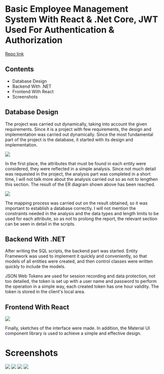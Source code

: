 # Basic Employee Management System With React & .Net Core, JWT Used For Authentication & Authorization

<a href="https://github.com/andresrodriguez55/employeeManagementSystemReactMuiDotNetJwtAuth" target="_blank">Repo link</a>

## Contents
- Database Design
- Backend With .NET
- Frontend With React
- Screenshots

## Database Design

The project was carried out dynamically, taking into account the given requirements. Since it is a project with few requirements, the design and implementation was carried out dynamically. Since the most fundamental part of the project is the database, it started with its design and implementation.

![](https://drive.google.com/uc?id=1ZuI7zmGXcX6CL2FuuJOD-bZNdfggo_Px)

In the first place, the attributes that must be found in each entity were considered, they were reflected in a simple analysis. Since not much detail was requested in the project, the analysis part was completed in a short time, I will not talk more about the analysis carried out so as not to lengthen this section. The result of the ER diagram shown above has been reached.

![](https://drive.google.com/uc?id=1v1atljqqxchKAMXB7mADcZYVusRaboD8)

The mapping process was carried out on the result obtained, so it was important to establish a database correctly. I will not mention the constraints needed in the analysis and the data types and length limits to be used for each attribute, so as not to prolong the report, the relevant section can be seen in detail in the scripts.

## Backend With .NET

After writing the SQL scripts, the backend part was started. Entity Framework was used to implement it quickly and conveniently, so that models of all entities were created, and then control classes were written quickly to include the models.

JSON Web Tokens are used for session recording and data protection, not too detailed, the token is set up with a user name and password to perform the operation in a simple way, each created token has one hour validity. The token is stored in the client's local area.

## Frontend With React

![](https://drive.google.com/uc?id=12oAbAkcxDBEKhppKtAGlZI8_WdepM18a)

Finally, sketches of the interface were made. In addition, the Material UI component library is used to achieve a simple and effective design.

# Screenshots

![](https://drive.google.com/uc?id=1aJXdigGW0ALRQnpIS_cMF5Y1NlllzQa1)
![](https://drive.google.com/uc?id=1Ui_L5sGCzIqcaDJCGRkUNKov4L1M4Slt)
![](https://drive.google.com/uc?id=1Qr7LqkFzI8brx8QRbhOkQ1NzcG8vFZ8c)
![](https://drive.google.com/uc?id=1aq6njQSaSdTUC3a1XtuidkPFEKtaW1_3)
